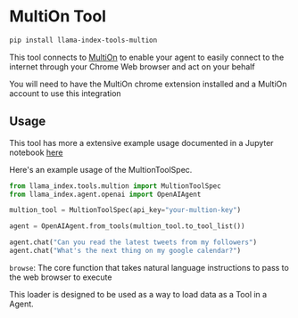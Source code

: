 # MultiOn Tool

```bash
pip install llama-index-tools-multion
```

This tool connects to [MultiOn](https://www.multion.ai/) to enable your agent to easily
connect to the internet through your Chrome Web browser and act on your behalf

You will need to have the MultiOn chrome extension installed and a MultiOn account
to use this integration

## Usage

This tool has more a extensive example usage documented in a Jupyter notebook [here](https://github.com/emptycrown/llama-hub/tree/main/llama_hub/tools/notebooks/multion.ipynb)

Here's an example usage of the MultionToolSpec.

```python
from llama_index.tools.multion import MultionToolSpec
from llama_index.agent.openai import OpenAIAgent

multion_tool = MultionToolSpec(api_key="your-multion-key")

agent = OpenAIAgent.from_tools(multion_tool.to_tool_list())

agent.chat("Can you read the latest tweets from my followers")
agent.chat("What's the next thing on my google calendar?")
```

`browse`: The core function that takes natural language instructions to pass to the web browser to execute

This loader is designed to be used as a way to load data as a Tool in a Agent.
